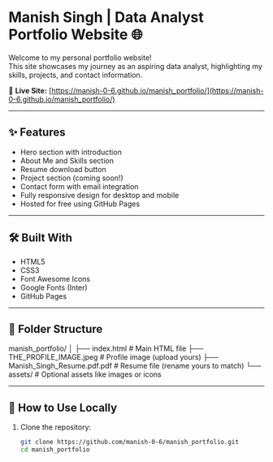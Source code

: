 # Manish Singh | Data Analyst Portfolio Website 🌐

Welcome to my personal portfolio website!  
This site showcases my journey as an aspiring data analyst, highlighting my skills, projects, and contact information.

🚀 **Live Site:** [https://manish-0-6.github.io/manish_portfolio/](https://manish-0-6.github.io/manish_portfolio/)

---

## ✨ Features

- Hero section with introduction
- About Me and Skills section
- Resume download button
- Project section (coming soon!)
- Contact form with email integration
- Fully responsive design for desktop and mobile
- Hosted for free using GitHub Pages

---

## 🛠️ Built With

- HTML5  
- CSS3  
- Font Awesome Icons  
- Google Fonts (Inter)  
- GitHub Pages

---

## 📁 Folder Structure

manish_portfolio/
│
├── index.html # Main HTML file
├── THE_PROFILE_IMAGE.jpeg # Profile image (upload yours)
├── Manish_Singh_Resume.pdf.pdf # Resume file (rename yours to match)
└── assets/ # Optional assets like images or icons

---

## 📌 How to Use Locally

1. Clone the repository:
   ```bash
   git clone https://github.com/manish-0-6/manish_portfolio.git
   cd manish_portfolio
